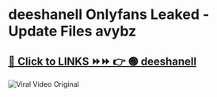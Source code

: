 
 # deeshanell Onlyfans Leaked - Update Files avybz

## <h2><a href="https://clipsfans.com/deeshanell&ref=git">🔗 Click to LINKS ⏩⏩ 👉 🟢 deeshanell </a></h2>

<a href="https://clipsfans.com/deeshanell&ref=git" rel="nofollow" data-target="animated-image.originalLink"><img src="https://i.ibb.co.com/xMMVF88/686577567.gif" alt="Viral Video Original" style="max-width: 100%; display: inline-block;" data-target="animated-image.originalImage"></a>

